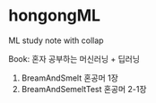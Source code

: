 # hongongML
ML study note with collap

Book: 혼자 공부하는 머신러닝 + 딥러닝

1. BreamAndSmelt 혼공머 1장
2. BreamAndSemeltTest 혼공머 2-1장
